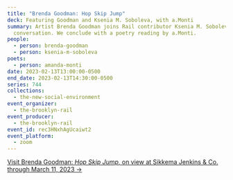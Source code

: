 ```yaml
---
title: "Brenda Goodman: Hop Skip Jump"
deck: Featuring Goodman and Ksenia M. Soboleva, with a.Monti
summary: Artist Brenda Goodman joins Rail contributor Ksenia M. Soboleva for a
  conversation. We conclude with a poetry reading by a.Monti.
people:
  - person: brenda-goodman
  - person: ksenia-m-soboleva
poets:
  - person: amanda-monti
date: 2023-02-13T13:00:00-0500
end_date: 2023-02-13T14:30:00-0500
series: 744
collections:
  - the-new-social-environment
event_organizer:
  - the-brooklyn-rail
event_producer:
  - the-brooklyn-rail
event_id: rec3HNxhAgUcaiwt2
event_platform:
  - zoom
---
```

[V﻿isit Brenda Goodman: *Hop Skip Jump*, on view at Sikkema Jenkins & Co. through March 11, 2023 →](https://www.sikkemajenkinsco.com/ex20230203brendagoodman)
